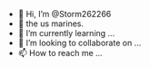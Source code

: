 - 👋 Hi, I’m @Storm262266
- 👀 the us marines.
- 🌱 I’m currently learning ...
- 💞️ I’m looking to collaborate on ...
- 📫 How to reach me ...

<!---
Storm262266/Storm262266 is a ✨ special ✨ repository because its `README.md` (this file) appears on your GitHub profile.
You can click the Preview link to take a look at your changes.
--->
